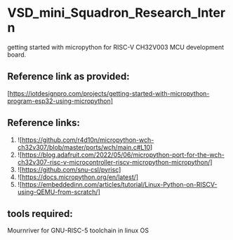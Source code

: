 # VSD_mini_Squadron_Research_Intern
getting started with micropython for RISC-V CH32V003 MCU development board.
## Reference link as provided:
[https://iotdesignpro.com/projects/getting-started-with-micropython-program-esp32-using-micropython]
## Reference links:
1.  ![https://github.com/r4d10n/micropython-wch-ch32v307/blob/master/ports/wch/main.c#L10]
2.  ![https://blog.adafruit.com/2022/05/06/micropython-port-for-the-wch-ch32v307-risc-v-microcontroller-riscv-micropython-micropython/]
3.  ![https://github.com/snu-csl/pyrisc]
4.  ![https://docs.micropython.org/en/latest/]
5.  ![https://embeddedinn.com/articles/tutorial/Linux-Python-on-RISCV-using-QEMU-from-scratch/]
## tools required:
Mournriver for GNU-RISC-5 toolchain in linux OS
